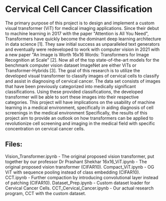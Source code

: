 # Cervical Cell Cancer Classification
The primary purpose of this project is to design and implement a custom visual transformer
(ViT) for medical imaging applications. Since their debut to machine learning in 2017 with the paper
"Attention is All You Need", Transformers have quickly become the dominant deep learning architecture in
data science [1]. They saw initial success as unparalleled text generators and eventually were redeveloped
to work with computer vision in 2021 with a new paper "An Image is Worth 16x16 Words: Transformers
for Image Recognition at Scale" [2]. Now all of the top state-of-the-art models for the benchmark computer
vision dataset ImageNet are either ViTs or Transformer-Hybrids [3]. The goal of this research is to utilize
the developed visual transformer to classify images of cervical cells to classify and assist in diagnosing
of cervical cancer. The data set consists of images that have been previously categorized into medically
significant classifications. Using these provided classifications, the developed transformer will be able to
sort these images into their respective categories. This project will have implications on the usability of
machine learning in a medical environment, specifically in aiding diagnosis of cell screenings in the medical
environment Specifically, the results of this project aim to provide an outlook on how transformers can
be applied to revolutionize cell screening and imaging in the medical field with specific concentration on
cervical cancer cells.

## Files:
Vision_Transformer.ipynb - The original proposed vision transformer, put together by our professor Dr Prashant Shekhar
16x16_ViT.ipynb - The original proposed vision transformer (CIFAR10).
Compact_ViT.ipynb - OG ViT with sequence pooling instead of class embedding (CIFAR10).
CCT.ipynb - Further compaction by introducing convolutional layer instead of patching (CIFAR10).
Dataset_Prep.ipynb - Custom dataset loader for Cervical Cancer Cells.
CCT_Cervical_Cancer.ipynb - Our actual research program, CCT with the custom dataset.